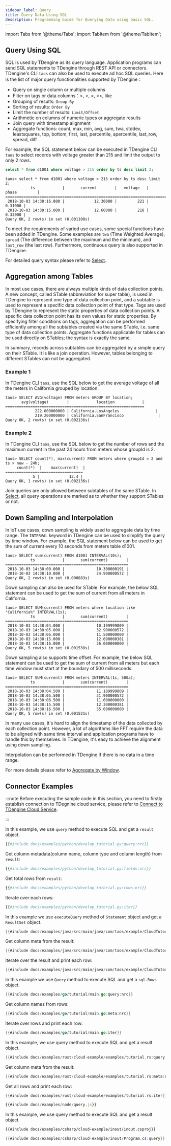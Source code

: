 ```yaml
---
sidebar_label: Query
title: Query Data Using SQL
description: Programming Guide for Querying Data using basic SQL.
---
```


import Tabs from '@theme/Tabs';
import TabItem from '@theme/TabItem';

## Query Using SQL

SQL is used by TDengine as its query language. Application programs can send SQL statements to TDengine through REST API or connectors. TDengine's CLI `taos` can also be used to execute ad hoc SQL queries. Here is the list of major query functionalities supported by TDengine：

- Query on single column or multiple columns
- Filter on tags or data columns：>, <, =, <\>, like
- Grouping of results: `Group By`
- Sorting of results: `Order By`
- Limit the number of results: `Limit/Offset`
- Arithmetic on columns of numeric types or aggregate results
- Join query with timestamp alignment
- Aggregate functions: count, max, min, avg, sum, twa, stddev, leastsquares, top, bottom, first, last, percentile, apercentile, last_row, spread, diff

For example, the SQL statement below can be executed in TDengine CLI `taos` to select records with voltage greater than 215 and limit the output to only 2 rows.

```sql
select * from d1001 where voltage > 215 order by ts desc limit 2;
```

```title=Output
taos> select * from d1001 where voltage > 215 order by ts desc limit 2;
           ts            |       current        |   voltage   |        phase         |
======================================================================================
 2018-10-03 14:38:16.800 |             12.30000 |         221 |              0.31000 |
 2018-10-03 14:38:15.000 |             12.60000 |         218 |              0.33000 |
Query OK, 2 row(s) in set (0.001100s)
```

To meet the requirements of varied use cases, some special functions have been added in TDengine. Some examples are `twa` (Time Weighted Average), `spread` (The difference between the maximum and the minimum), and `last_row` (the last row). Furthermore, continuous query is also supported in TDengine.

For detailed query syntax please refer to [Select](https://docs.tdengine.com/cloud/taos-sql/select).

## Aggregation among Tables

In most use cases, there are always multiple kinds of data collection points. A new concept, called STable (abbreviation for super table), is used in TDengine to represent one type of data collection point, and a subtable is used to represent a specific data collection point of that type. Tags are used by TDengine to represent the static properties of data collection points. A specific data collection point has its own values for static properties. By specifying filter conditions on tags, aggregation can be performed efficiently among all the subtables created via the same STable, i.e. same type of data collection points. Aggregate functions applicable for tables can be used directly on STables; the syntax is exactly the same.

In summary, records across subtables can be aggregated by a simple query on their STable. It is like a join operation. However, tables belonging to different STables can not be aggregated. 

### Example 1

In TDengine CLI `taos`, use the SQL below to get the average voltage of all the meters in California grouped by location.

```
taos> SELECT AVG(voltage) FROM meters GROUP BY location;
       avg(voltage)        |            location            |
=============================================================
             222.000000000 | California.LosAngeles                |
             219.200000000 | California.SanFrancisco               |
Query OK, 2 row(s) in set (0.002136s)
```

### Example 2

In TDengine CLI `taos`, use the SQL below to get the number of rows and the maximum current in the past 24 hours from meters whose groupId is 2.

```
taos> SELECT count(*), max(current) FROM meters where groupId = 2 and ts > now - 24h;
     count(*)  |    max(current)  |
==================================
            5 |             13.4 |
Query OK, 1 row(s) in set (0.002136s)
```

Join queries are only allowed between subtables of the same STable. In [Select](https://docs.tdengine.com/cloud/taos-sql/select), all query operations are marked as to whether they support STables or not.

## Down Sampling and Interpolation

In IoT use cases, down sampling is widely used to aggregate data by time range. The `INTERVAL` keyword in TDengine can be used to simplify the query by time window. For example, the SQL statement below can be used to get the sum of current every 10 seconds from meters table d1001.

```
taos> SELECT sum(current) FROM d1001 INTERVAL(10s);
           ts            |       sum(current)        |
======================================================
 2018-10-03 14:38:00.000 |              10.300000191 |
 2018-10-03 14:38:10.000 |              24.900000572 |
Query OK, 2 row(s) in set (0.000883s)
```

Down sampling can also be used for STable. For example, the below SQL statement can be used to get the sum of current from all meters in California.

```
taos> SELECT SUM(current) FROM meters where location like "California%" INTERVAL(1s);
           ts            |       sum(current)        |
======================================================
 2018-10-03 14:38:04.000 |              10.199999809 |
 2018-10-03 14:38:05.000 |              32.900000572 |
 2018-10-03 14:38:06.000 |              11.500000000 |
 2018-10-03 14:38:15.000 |              12.600000381 |
 2018-10-03 14:38:16.000 |              36.000000000 |
Query OK, 5 row(s) in set (0.001538s)
```

Down sampling also supports time offset. For example, the below SQL statement can be used to get the sum of current from all meters but each time window must start at the boundary of 500 milliseconds.

```
taos> SELECT SUM(current) FROM meters INTERVAL(1s, 500a);
           ts            |       sum(current)        |
======================================================
 2018-10-03 14:38:04.500 |              11.189999809 |
 2018-10-03 14:38:05.500 |              31.900000572 |
 2018-10-03 14:38:06.500 |              11.600000000 |
 2018-10-03 14:38:15.500 |              12.300000381 |
 2018-10-03 14:38:16.500 |              35.000000000 |
Query OK, 5 row(s) in set (0.001521s)
```

In many use cases, it's hard to align the timestamp of the data collected by each collection point. However, a lot of algorithms like FFT require the data to be aligned with same time interval and application programs have to handle this by themselves. In TDengine, it's easy to achieve the alignment using down sampling.

Interpolation can be performed in TDengine if there is no data in a time range.

For more details please refer to [Aggregate by Window](https://docs.tdengine.com/cloud/taos-sql/interval).

## Connector Examples

:::note
Before executing the sample code in this section, you need to firstly establish connection to TDegnine cloud service, please refer to [Connect to TDengine Cloud Service](../../programming/connect/).

:::

<Tabs>
<TabItem value="python" label="Python">

In this example, we use `query` method to execute SQL and get a `result` object. 

```python
{{#include docs/examples/python/develop_tutorial.py:query:nrc}}
```

Get column metadata(column name, column type and column length) from `result`:

```python
{{#include docs/examples/python/develop_tutorial.py:fields:nrc}}
```

Get total rows from `result`:

```python
{{#include docs/examples/python/develop_tutorial.py:rows:nrc}}
```

Iterate over each rows: 

```python
{{#include docs/examples/python/develop_tutorial.py:iter}}
```

</TabItem>
<TabItem value="java" label="Java">

In this example we use `executeQuery` method of `Statement` object and get a `ResultSet` object.

```java
{{#include docs/examples/java/src/main/java/com/taos/example/CloudTutorial.java:query:nrc}}
```

Get column meta from the result:

```java
{{#include docs/examples/java/src/main/java/com/taos/example/CloudTutorial.java:meta:nrc}}
```

Iterate over the result and print each row:

```java
{{#include docs/examples/java/src/main/java/com/taos/example/CloudTutorial.java:iter}}
```

</TabItem>
<TabItem value="go" label="Go">

In this example we use `Query` method to execute SQL and get a `sql.Rows` object.

```go
{{#include docs/examples/go/tutorial/main.go:query:nrc}}
```

Get column names from rows:

```go
{{#include docs/examples/go/tutorial/main.go:meta:nrc}}
```

Iterate over rows and print each row:

```go
{{#include docs/examples/go/tutorial/main.go:iter}}
```

</TabItem>
<TabItem value="rust" label="Rust">

In this example, we use query method to execute SQL and get a result object.

```rust
{{#include docs/examples/rust/cloud-example/examples/tutorial.rs:query:nrc}}
```

Get column meta from the result:

```rust
{{#include docs/examples/rust/cloud-example/examples/tutorial.rs:meta:nrc}}
```

Get all rows and print each row:

```rust
{{#include docs/examples/rust/cloud-example/examples/tutorial.rs:iter}}
```

</TabItem>
<TabItem value="node" label="Node.js">

```javascript
{{#include docs/examples/node/query.js}}
```

</TabItem>

<TabItem value="C#" label="C#">

In this example, we use query method to execute SQL and get a result object.

``` XML
{{#include docs/examples/csharp/cloud-example/inout/inout.csproj}}
```

```C#
{{#include docs/examples/csharp/cloud-example/inout/Program.cs:query}}
```

</TabItem>

</Tabs>
